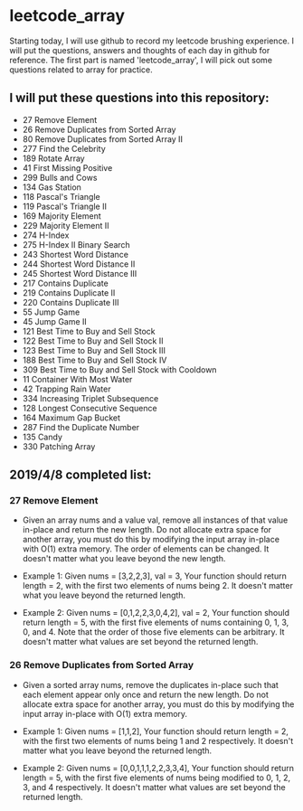 # leetcode_array 
Starting today, I will use github to record my leetcode brushing experience. I will put the questions, answers and thoughts of each day in github for reference.
The first part is named 'leetcode_array', I will pick out some questions related to array for practice.
## I will put these questions into this repository:
- 27	Remove Element	
- 26	Remove Duplicates from Sorted Array	
- 80	Remove Duplicates from Sorted Array II	
- 277	Find the Celebrity	
- 189	Rotate Array	
- 41	First Missing Positive	
- 299	Bulls and Cows	
- 134	Gas Station	
- 118	Pascal's Triangle
- 119	Pascal's Triangle II
- 169	Majority Element
- 229	Majority Element II
- 274	H-Index	
- 275	H-Index II	Binary Search
- 243	Shortest Word Distance	
- 244	Shortest Word Distance II	
- 245	Shortest Word Distance III	
- 217	Contains Duplicate	
- 219	Contains Duplicate II
- 220	Contains Duplicate III
- 55	Jump Game	
- 45	Jump Game II	
- 121	Best Time to Buy and Sell Stock	
- 122	Best Time to Buy and Sell Stock II	
- 123	Best Time to Buy and Sell Stock III	
- 188	Best Time to Buy and Sell Stock IV	
- 309	Best Time to Buy and Sell Stock with Cooldown	
- 11	Container With Most Water	
- 42	Trapping Rain Water	
- 334	Increasing Triplet Subsequence	
- 128	Longest Consecutive Sequence	
- 164	Maximum Gap	Bucket
- 287	Find the Duplicate Number	
- 135	Candy
- 330	Patching Array

## 2019/4/8 completed list:
### 27	Remove Element
- Given an array nums and a value val, remove all instances of that value in-place and return the new length.
Do not allocate extra space for another array, you must do this by modifying the input array in-place with O(1) extra memory.
The order of elements can be changed. It doesn't matter what you leave beyond the new length.

- Example 1:
Given nums = [3,2,2,3], val = 3,
Your function should return length = 2, with the first two elements of nums being 2.
It doesn't matter what you leave beyond the returned length.

- Example 2:
Given nums = [0,1,2,2,3,0,4,2], val = 2,
Your function should return length = 5, with the first five elements of nums containing 0, 1, 3, 0, and 4.
Note that the order of those five elements can be arbitrary.
It doesn't matter what values are set beyond the returned length.

### 26	Remove Duplicates from Sorted Array
- Given a sorted array nums, remove the duplicates in-place such that each element appear only once and return the new length.
Do not allocate extra space for another array, you must do this by modifying the input array in-place with O(1) extra memory.

- Example 1:
Given nums = [1,1,2],
Your function should return length = 2, with the first two elements of nums being 1 and 2 respectively.
It doesn't matter what you leave beyond the returned length.

- Example 2:
Given nums = [0,0,1,1,1,2,2,3,3,4],
Your function should return length = 5, with the first five elements of nums being modified to 0, 1, 2, 3, and 4 respectively.
It doesn't matter what values are set beyond the returned length.
